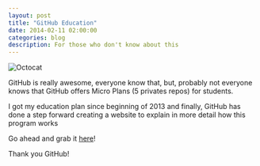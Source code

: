 ```yaml
---
layout: post
title: "GitHub Education"
date: 2014-02-11 02:00:00
categories: blog
description: For those who don't know about this
---
```


<img src="/img/labtocat.png" alt="Octocat">

GitHub is really awesome, everyone know that, but, probably not everyone knows that GitHub offers Micro Plans (5 privates repos) for students.

I got my education plan since beginning of 2013 and finally, GitHub has done a step forward creating a website to explain in more detail how this program works

Go ahead and grab it <a href="https://education.github.com/" target="_blank">here</a>!

Thank you GitHub!